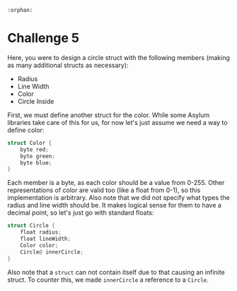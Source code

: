 ```{eval-rst}
:orphan:
```

# Challenge 5
Here, you were to design a circle struct with the following members (making as many additional structs as necessary):
* Radius
* Line Width
* Color
* Circle Inside

First, we must define another struct for the color. While some Asylum libraries take care of this for us, for now let's just assume we need a way to define color:

```rust
struct Color {
    byte red;
    byte green;
    byte blue;
}
```

Each member is a byte, as each color should be a value from 0-255. Other representations of color are valid too (like a float from 0-1), so this implementation is arbitrary. Also note that we did not specify what types the radius and line width should be. It makes logical sense for them to have a decimal point, so let's just go with standard floats:

```rust
struct Circle {
    float radius;
    float lineWidth;
    Color color;
    Circle@ innerCircle;
}
```

Also note that a `struct` can not contain itself due to that causing an infinite struct. To counter this, we made `innerCircle` a reference to a `Circle`.